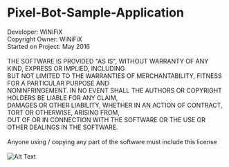 # Pixel-Bot-Sample-Application

Developer: WiNiFiX<br>
Copyright Owner: WiNiFiX<br>
Started on Project: May 2016<br>
<br>
THE SOFTWARE IS PROVIDED "AS IS", WITHOUT WARRANTY OF ANY KIND, EXPRESS OR IMPLIED, INCLUDING<br>
BUT NOT LIMITED TO THE WARRANTIES OF MERCHANTABILITY, FITNESS FOR A PARTICULAR PURPOSE AND<br>
NONINFRINGEMENT. IN NO EVENT SHALL THE AUTHORS OR COPYRIGHT HOLDERS BE LIABLE FOR ANY CLAIM,<br>
DAMAGES OR OTHER LIABILITY, WHETHER IN AN ACTION OF CONTRACT, TORT OR OTHERWISE, ARISING FROM,<br>
OUT OF OR IN CONNECTION WITH THE SOFTWARE OR THE USE OR OTHER DEALINGS IN THE SOFTWARE.<br>
<br>
Anyone using / copying any part of the software must include this license<br>
<br>
![Alt Text](http://i.imgur.com/9sCZYE3.png)
